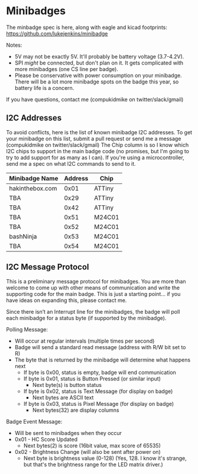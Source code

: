 # Minibadges
The minbadge spec is here, along with eagle and kicad footprints: https://github.com/lukejenkins/minibadge  

Notes:
- 5V may not be exactly 5V. It'll probably be battery voltage (3.7-4.2V).  
- SPI *might* be connected, but don't plan on it. It gets complicated with more minibadges (one CS line per badge).  
- Please be conservative with power consumption on your minibadge. There will be a lot more minibadge spots on the badge this year, so battery life is a concern.  

If you have questions, contact me (compukidmike on twitter/slack/gmail)

## I2C Addresses
To avoid conflicts, here is the list of known minibadge I2C addresses.
To get your minibadge on this list, submit a pull request or send me a message (compukidmike on twitter/slack/gmail)
The Chip column is so I know which I2C chips to support in the main badge code (no promises, but I'm going to try to add support for as many as I can). If you're using a microcontroller, send me a spec on what I2C commands to send to it.

| Minibadge Name | Address | Chip |
| --- | --- | --- |
| hakinthebox.com | 0x01 | ATTiny |
| TBA | 0x29 | ATTiny |
| TBA | 0x42 | ATTiny |
| TBA | 0x51 | M24C01 |
| TBA | 0x52 | M24C01 |
| bashNinja | 0x53 | M24C01 |
| TBA | 0x54 | M24C01 |

## I2C Message Protocol
This is a preliminary message protocol for minibadges. You are more than welcome to come up with other means of communication and write the supporting code for the main badge. This is just a starting point... if you have ideas on expanding this, please contact me.  

Since there isn’t an Interrupt line for the minibadges, the badge will poll each minibadge for a status byte (if supported by the minibadge).

Polling Message: 
- Will occur at regular intervals (multiple times per second) 
- Badge will send a standard read message (address with R/W bit set to R) 
- The byte that is returned by the minibadge will determine what happens next 
   - If byte is 0x00, status is empty, badge will end communication 
   - If byte is 0x01, status is Button Pressed (or similar input) 
      - Next byte(s) is button status 
   - If byte is 0x02, status is Text Message (for display on badge) 
      - Next bytes are ASCII text 
   - If byte is 0x03, status is Pixel Message (for display on badge) 
      - Next bytes(32) are display columns 

Badge Event Message: 
- Will be sent to minibadges when they occur
- 0x01 - HC Score Updated
   - Next bytes(2) is score (16bit value, max score of 65535) 
- 0x02 - Brightness Change (will also be sent after power on) 
   - Next byte is brightness value (0-128) (Yes, 128. I know it's strange, but that's the brightness range for the LED matrix driver.)
